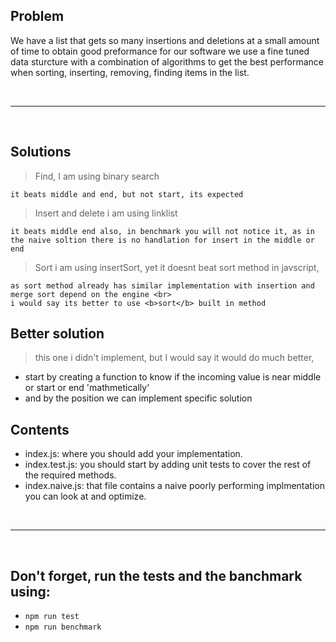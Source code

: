 ## Problem
We have a list that gets so many insertions and deletions at a small amount of time
to obtain good preformance for our software we use a fine tuned data sturcture with a combination of algorithms to get the best performance when sorting, inserting, removing, finding items in the list.

<br/>
<hr/>
<br/>

## Solutions

> Find, I am using binary search

```angular2html
it beats middle and end, but not start, its expected
```

> Insert and delete i am using linklist

```angular2html 
it beats middle end also, in benchmark you will not notice it, as in the naive soltion there is no handlation for insert in the middle or end
```

> Sort i am using insertSort, yet it doesnt beat sort method in javscript,
```
as sort method already has similar implementation with insertion and merge sort depend on the engine <br>
i would say its better to use <b>sort</b> built in method
```

## Better solution

> this one i didn't implement, but I would say it would do much better,

- start by creating a function to know if the incoming value is near middle or start or end 'mathmetically' 
- and by the position we can implement specific solution

## Contents
- index.js: where you should add your implementation.
- index.test.js: you should start by adding unit tests to cover the rest of the required methods.
- index.naive.js: that file contains a naive poorly performing implmentation you can look at and optimize.

<br/>
<hr/>
<br/>

## Don't forget, run the tests and the banchmark using:
- `npm run test`
- `npm run benchmark`
